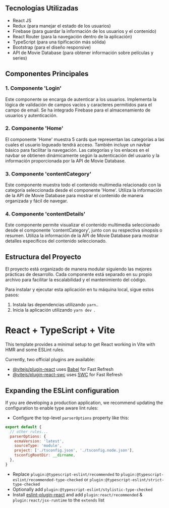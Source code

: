 
## Tecnologías Utilizadas

- React JS
- Redux (para manejar el estado de los usuarios)
- Firebase (para guardar la información de los usuarios y el contenido)
- React Router (para la navegación dentro de la aplicación)
- TypeScript (para una tipificación más sólida)
- Bootstrap (para el diseño responsive)
- API de Movie Database (para obtener información sobre películas y series)



## Componentes Principales

### 1. Componente 'Login'

Este componente se encarga de autenticar a los usuarios. Implementa la lógica de validación de campos vacíos y caracteres permitidos para el campo de email. Se ha integrado Firebase para el almacenamiento de usuarios y autenticación.

### 2. Componente 'Home'

El componente 'Home' muestra 5 cards que representan las categorías a las cuales el usuario logueado tendrá acceso. También incluye un navbar básico para facilitar la navegación. Las categorías y los enlaces en el navbar se obtienen dinámicamente según la autenticación del usuario y la información proporcionada por la API de Movie Database.

### 3. Componente 'contentCategory'

Este componente muestra todo el contenido multimedia relacionado con la categoría seleccionada desde el componente 'Home'. Utiliza la información de la API de Movie Database para mostrar el contenido de manera organizada y fácil de navegar.

### 4. Componente 'contentDetails'

Este componente permite visualizar el contenido multimedia seleccionado desde el componente 'contentCategory', junto con su respectiva sinopsis o resumen. Utiliza la información de la API de Movie Database para mostrar detalles específicos del contenido seleccionado.

## Estructura del Proyecto

El proyecto está organizado de manera modular siguiendo las mejores prácticas de desarrollo. Cada componente está separado en su propio archivo para facilitar la escalabilidad y el mantenimiento del código.



Para instalar y ejecutar esta aplicación en tu máquina local, sigue estos pasos:

1. Instala las dependencias utilizando `yarn`..
2. Inicia la aplicación utilizando `yarn dev `.




# React + TypeScript + Vite

This template provides a minimal setup to get React working in Vite with HMR and some ESLint rules.

Currently, two official plugins are available:

- [@vitejs/plugin-react](https://github.com/vitejs/vite-plugin-react/blob/main/packages/plugin-react/README.md) uses [Babel](https://babeljs.io/) for Fast Refresh
- [@vitejs/plugin-react-swc](https://github.com/vitejs/vite-plugin-react-swc) uses [SWC](https://swc.rs/) for Fast Refresh

## Expanding the ESLint configuration

If you are developing a production application, we recommend updating the configuration to enable type aware lint rules:

- Configure the top-level `parserOptions` property like this:

```js
export default {
  // other rules...
  parserOptions: {
    ecmaVersion: 'latest',
    sourceType: 'module',
    project: ['./tsconfig.json', './tsconfig.node.json'],
    tsconfigRootDir: __dirname,
  },
}
```

- Replace `plugin:@typescript-eslint/recommended` to `plugin:@typescript-eslint/recommended-type-checked` or `plugin:@typescript-eslint/strict-type-checked`
- Optionally add `plugin:@typescript-eslint/stylistic-type-checked`
- Install [eslint-plugin-react](https://github.com/jsx-eslint/eslint-plugin-react) and add `plugin:react/recommended` & `plugin:react/jsx-runtime` to the `extends` list
